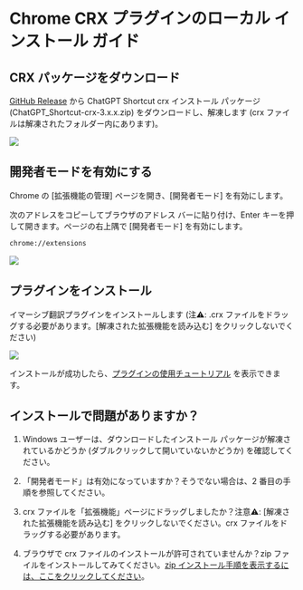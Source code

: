 # Chrome CRX プラグインのローカル インストール ガイド

## CRX パッケージをダウンロード

[GitHub Release](https://github.com/rockbenben/ChatGPT-Shortcut/releases/latest) から ChatGPT Shortcut crx インストール パッケージ (ChatGPT_Shortcut-crx-3.x.x.zip) をダウンロードし、解凍します (crx ファイルは解凍されたフォルダー内にあります)。

![](https://img.newzone.top/2024-08-12-21-47-10.png?imageMogr2/format/webp)

## 開発者モードを有効にする

Chrome の [拡張機能の管理] ページを開き、[開発者モード] を有効にします。

次のアドレスをコピーしてブラウザのアドレス バーに貼り付け、Enter キーを押して開きます。ページの右上隅で [開発者モード] を有効にします。

```txt
chrome://extensions
```

![](https://img.newzone.top/2024-08-12-22-05-52.png?imageMogr2/format/webp)

## プラグインをインストール

イマーシブ翻訳プラグインをインストールします (注⚠️: .crx ファイルをドラッグする必要があります。[解凍された拡張機能を読み込む] をクリックしないでください)

![](https://img.newzone.top/2024-08-12-22-16-38.png?imageMogr2/format/webp)

インストールが成功したら、[プラグインの使用チュートリアル](./usage.md) を表示できます。

## インストールで問題がありますか？

1. Windows ユーザーは、ダウンロードしたインストール パッケージが解凍されているかどうか (ダブルクリックして開いていないかどうか) を確認してください。

2. 「開発者モード」は有効になっていますか？そうでない場合は、2 番目の手順を参照してください。

3. crx ファイルを「拡張機能」ページにドラッグしましたか？注意⚠️: [解凍された拡張機能を読み込む] をクリックしないでください。crx ファイルをドラッグする必要があります。

4. ブラウザで crx ファイルのインストールが許可されていませんか？zip ファイルをインストールしてみてください。[zip インストール手順を表示するには、ここをクリックしてください](./manual-chrome-extension-zip.md)。
